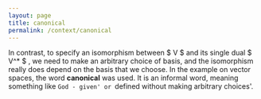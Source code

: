 ```yaml
---
layout: page
title: canonical
permalink: /context/canonical
---
```

In contrast, to specify an isomorphism between $ V $ and its single dual $ V^* $ , we need to make an arbitrary choice of basis, and the isomorphism really does depend on the basis that we choose. In the example on vector spaces, the word **canonical** was used. It is an informal word, meaning something like `God - given' or `defined without making arbitrary choices'.
